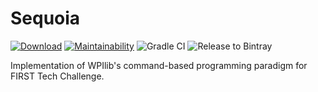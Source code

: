 # Sequoia

[![Download](https://api.bintray.com/packages/highoakrobotics/maven/Sequoia/images/download.svg)](https://bintray.com/highoakrobotics/maven/Sequoia/_latestVersion)
[![Maintainability](https://api.codeclimate.com/v1/badges/eaa3ae715c36e1ccd89c/maintainability)](https://codeclimate.com/github/HighOakRobotics/Sequoia/maintainability)
![Gradle CI](https://github.com/HighOakRobotics/Sequoia/workflows/Gradle%20CI/badge.svg)
![Release to Bintray](https://github.com/HighOakRobotics/Sequoia/workflows/Release%20to%20Bintray/badge.svg)

Implementation of WPIlib's command-based programming paradigm for FIRST Tech Challenge.

